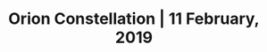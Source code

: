 ---
image_path: /gallery-images/8.webp
title: "Orion Constellation | 11 February, 2019"
description: 
weight: 8
---